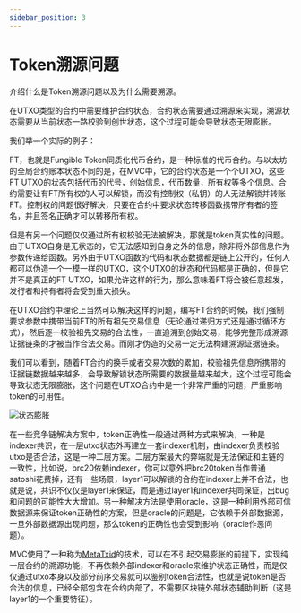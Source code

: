 ```yaml
---
sidebar_position: 3
---
```

# Token溯源问题

介绍什么是Token溯源问题以及为什么需要溯源。

在UTXO类型的合约中需要维护合约状态，合约状态需要通过溯源来实现，溯源状态需要从当前状态一路校验到创世状态，这个过程可能会导致状态无限膨胀。

我们举一个实际的例子：

FT，也就是Fungible Token同质化代币合约，是一种标准的代币合约。与以太坊的全局合约账本状态不同的是，在MVC中，它的合约状态是一个个UTXO，这些FT UTXO的状态包括代币的代号，创始信息，代币数量，所有权等多个信息。合约需要让有FT所有权的人可以解锁，而没有控制权（私钥）的人无法解锁并转账FT。控制权的问题很好解决，只要在合约中要求状态转移函数携带所有者的签名，并且签名正确才可以转移所有权。

但是有另一个问题仅仅通过所有权校验无法被解决，那就是token真实性的问题。由于UTXO自身是无状态的，它无法感知到自身之外的信息，除非将外部信息作为参数传递给函数。另外由于UTXO函数的代码和状态数据都是链上公开的，任何人都可以伪造一个一模一样的UTXO，这个UTXO的状态和代码都是正确的，但是它并不是真正的FT UTXO，如果允许这样的行为，那么意味着FT将会被任意超发，发行者和持有者将会受到重大损失。

在UTXO合约中理论上当然可以解决这样的问题，编写FT合约的时候，我们强制要求参数中携带当前FT的所有祖先交易信息（无论通过递归方式还是通过循环方式），然后逐一校验祖先交易的合法性，一直追溯到创始交易，能够完整形成溯源证据链条的才被当作合法交易。而刚才伪造的交易一定无法构建溯源证据链条。

我们可以看到，随着FT合约的换手或者交易次数的累加，校验祖先信息所携带的证据链数据越来越多，会导致解锁状态所需要的数据量越来越大，这个过程可能会导致状态无限膨胀，这个问题在UTXO合约中是一个非常严重的问题，严重影响token的可用性。

![状态膨胀](/img/russian-nesting-dolls.png)

在一些竞争链解决方案中，token正确性一般通过两种方式来解决，一种是indexer共识，在一层utxo状态外再建立一套indexer机制，由indexer负责校验utxo是否合法，这是一种二层方案。二层方案最大的弊端就是无法保证和主链的一致性，比如说，brc20依赖indexer，你可以意外把brc20token当作普通satoshi花费掉，还有一些场景，layer1可以解锁的合约在indexer上并不合法，也就是说，共识不仅仅是layer1来保证，而是通过layer1和indexer共同保证，出bug和问题的可能性大大增加。另一种解决方法是使用oracle，这是一种利用外部可信数据源来保证token正确性的方案，但是oracle的问题是，它依赖于外部数据源，一旦外部数据源出现问题，那么token的正确性也会受到影响（oracle作恶问题）。

MVC使用了一种称为[MetaTxid](meta-txid.md)的技术，可以在不引起交易膨胀的前提下，实现纯一层合约的溯源功能，不再依赖外部indexer和oracle来维护状态正确性，而是仅仅通过utxo本身以及部分前序交易就可以鉴别token合法性，也就是说token是否合法的信息，已经全部包含在合约内部了，不需要区块链外部状态辅助判断（这是layer1的一个重要特征）。


